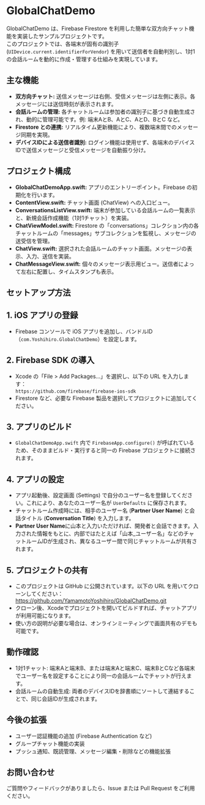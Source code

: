 <!DOCTYPE html>
<html lang="ja">
<head>
  <meta charset="UTF-8">
</head>
<body>
  <h1>GlobalChatDemo</h1>
  <p>
    GlobalChatDemo は、Firebase Firestore を利用した簡単な双方向チャット機能を実装したサンプルプロジェクトです。<br>
    このプロジェクトでは、各端末が固有の識別子 (<code>UIDevice.current.identifierForVendor</code>) を用いて送信者を自動判別し、1対1の会話ルームを動的に作成・管理する仕組みを実現しています。
  </p>

  <h2>主な機能</h2>
  <ul>
    <li><strong>双方向チャット:</strong> 送信メッセージは右側、受信メッセージは左側に表示。各メッセージには送信時刻が表示されます。</li>
    <li><strong>会話ルームの管理:</strong> 各チャットルームは参加者の識別子に基づき自動生成され、動的に管理可能です。例: 端末AとB、AとC、AとD、BとC など。</li>
    <li><strong>Firestore との連携:</strong> リアルタイム更新機能により、複数端末間でのメッセージ同期を実現。</li>
    <li><strong>デバイスIDによる送信者識別:</strong> ログイン機能は使用せず、各端末のデバイスIDで送信メッセージと受信メッセージを自動振り分け。</li>
  </ul>

  <h2>プロジェクト構成</h2>
  <ul>
    <li><strong>GlobalChatDemoApp.swift:</strong> アプリのエントリーポイント。Firebase の初期化を行います。</li>
    <li><strong>ContentView.swift:</strong> チャット画面 (ChatView) への入口ビュー。</li>
    <li><strong>ConversationsListView.swift:</strong> 端末が参加している会話ルームの一覧表示と、新規会話作成機能（1対1チャット）を実装。</li>
    <li><strong>ChatViewModel.swift:</strong> Firestore の「conversations」コレクション内の各チャットルームの「messages」サブコレクションを監視し、メッセージの送受信を管理。</li>
    <li><strong>ChatView.swift:</strong> 選択された会話ルームのチャット画面。メッセージの表示、入力、送信を実装。</li>
    <li><strong>ChatMessageView.swift:</strong> 個々のメッセージ表示用ビュー。送信者によって左右に配置し、タイムスタンプも表示。</li>
  </ul>

  <h2>セットアップ方法</h2>
  <h2>1. iOS アプリの登録</h2>
  <ul>
    <li>
      Firebase コンソールで iOS アプリを追加し、バンドルID（<code>com.Yoshihiro.GlobalChatDemo</code>）を設定します。
    </li>
  </ul>
  
  <h2>2. Firebase SDK の導入</h2>
  <ul>
    <li>
      Xcode の「File &gt; Add Packages...」を選択し、以下の URL を入力します：
      <br><code>https://github.com/firebase/firebase-ios-sdk</code>
    </li>
    <li>
      Firestore など、必要な Firebase 製品を選択してプロジェクトに追加してください。
    </li>
  </ul>
  
  <h2>3. アプリのビルド</h2>
  <ul>
    <li>
      <code>GlobalChatDemoApp.swift</code> 内で <code>FirebaseApp.configure()</code> が呼ばれているため、そのままビルド・実行すると同一の Firebase プロジェクトに接続されます。
    </li>
  </ul>
  
  <h2>4. アプリの設定</h2>
  <ul>
    <li>
      アプリ起動後、設定画面 (Settings) で自分のユーザー名を登録してください。これにより、あなたのユーザー名が <code>UserDefaults</code> に保存されます。
    </li>
    <li>
      チャットルーム作成時には、相手のユーザー名 (<strong>Partner User Name</strong>) と会話タイトル (<strong>Conversation Title</strong>) を入力します。
    </li>
    <li>
      <strong>Partner User Name</strong>に山本と入力いただければ、開発者と会話できます。入力された情報をもとに、内部ではたとえば「山本_ユーザー名」などのチャットルームIDが生成され、異なるユーザー間で同じチャットルームが共有されます。
    </li>
  </ul>
  
  <h2>5. プロジェクトの共有</h2>
  <ul>
    <li>
      このプロジェクトは GitHub に公開されています。以下の URL を用いてクローンしてください：
      <br><a href="https://github.com/YamamotoYoshihiro/GlobalChatDemo.git" target="_blank">https://github.com/YamamotoYoshihiro/GlobalChatDemo.git</a>
    </li>
    <li>
      クローン後、Xcodeでプロジェクトを開いてビルドすれば、チャットアプリが利用可能になります。
    </li>
    <li>
      使い方の説明が必要な場合は、オンラインミーティングで画面共有のデモも可能です。
    </li>
  </ul>

  <h2>動作確認</h2>
  <ul>
    <li>1対1チャット: 端末Aと端末B、または端末Aと端末C、端末BとCなど各端末でユーザー名を設定することにより同一の会話ルームでチャットが行えます。</li>
    <li>会話ルームの自動生成: 両者のデバイスIDを辞書順にソートして連結することで、同じ会話IDが生成されます。</li>
  </ul>

  <h2>今後の拡張</h2>
  <ul>
    <li>ユーザー認証機能の追加 (Firebase Authentication など)</li>
    <li>グループチャット機能の実装</li>
    <li>プッシュ通知、既読管理、メッセージ編集・削除などの機能拡張</li>
  </ul>

  <h2>お問い合わせ</h2>
  <p>
    ご質問やフィードバックがありましたら、Issue または Pull Request をご利用ください。
  </p>
</body>
</html>
